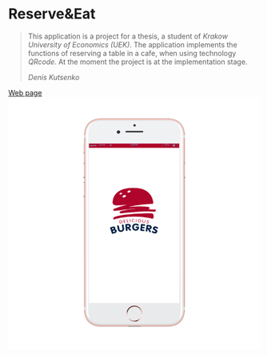 <!DOCTYPE html>
<html>
<head>
</head>
<body>
<h1>Reserve&Eat</h1>
<blockquote>
    <p>This application is a project for a thesis, a student of <i>Krakow University of Economics (UEK)</i>. The application implements the functions of reserving a table in a cafe, when using technology <i>QRcode</i>. At the moment the project is at the implementation stage.</p>
    <footer><i>Denis Kutsenko</i></footer>
  </blockquote>
<a href="https://den575.github.io/">Web page</a>
<img src="app.png">
</body>
</html>